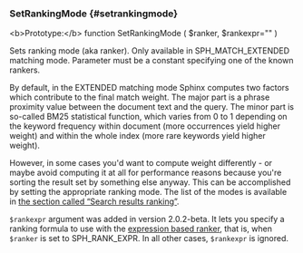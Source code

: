 ### SetRankingMode {#setrankingmode}

&lt;b&gt;Prototype:&lt;/b&gt; function SetRankingMode ( $ranker, $rankexpr=&quot;&quot; )

Sets ranking mode (aka ranker). Only available in SPH_MATCH_EXTENDED matching mode. Parameter must be a constant specifying one of the known rankers.

By default, in the EXTENDED matching mode Sphinx computes two factors which contribute to the final match weight. The major part is a phrase proximity value between the document text and the query. The minor part is so-called BM25 statistical function, which varies from 0 to 1 depending on the keyword frequency within document (more occurrences yield higher weight) and within the whole index (more rare keywords yield higher weight).

However, in some cases you&#039;d want to compute weight differently - or maybe avoid computing it at all for performance reasons because you&#039;re sorting the result set by something else anyway. This can be accomplished by setting the appropriate ranking mode. The list of the modes is available in [the section called “Search results ranking”](../../search_results_ranking/README.md).

`$rankexpr` argument was added in version 2.0.2-beta. It lets you specify a ranking formula to use with the [expression based ranker](../../search_results_ranking/expression_based_ranker_sphrank_expr.md), that is, when `$ranker` is set to SPH_RANK_EXPR. In all other cases, `$rankexpr` is ignored.